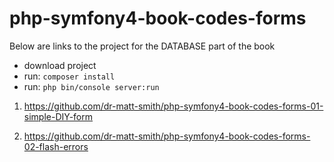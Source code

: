 # php-symfony4-book-codes-forms


Below are links to the project for the DATABASE part of the book

- download project
- run: `composer install`
- run: `php bin/console server:run`

1. https://github.com/dr-matt-smith/php-symfony4-book-codes-forms-01-simple-DIY-form

2. https://github.com/dr-matt-smith/php-symfony4-book-codes-forms-02-flash-errors



